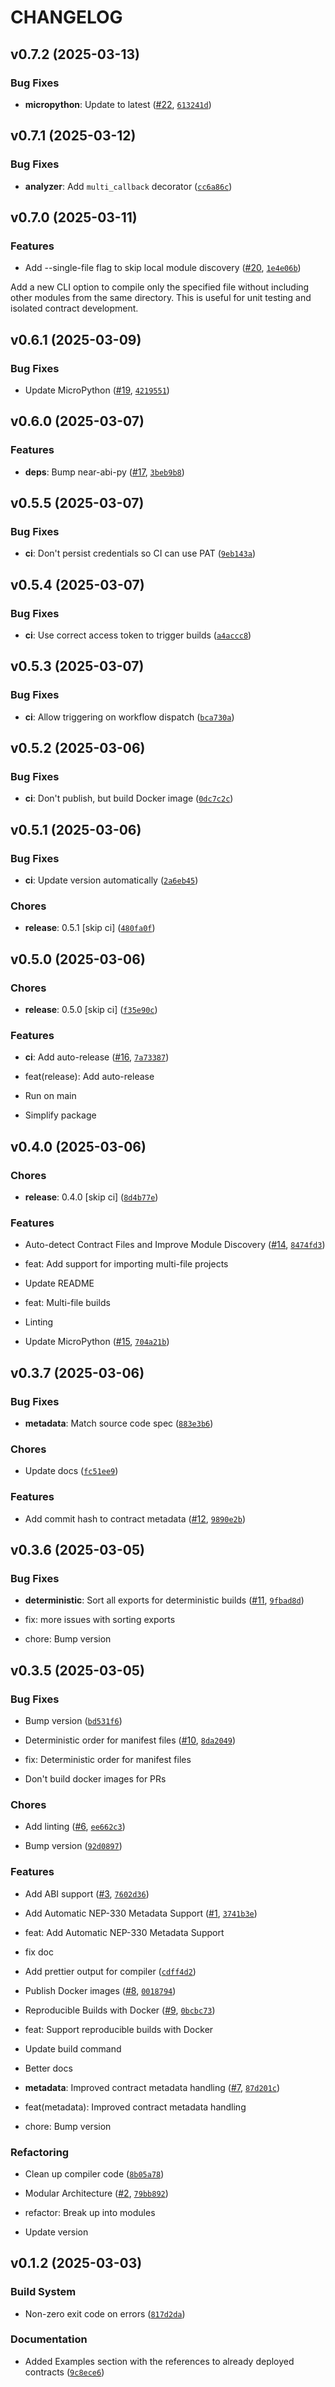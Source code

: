 # CHANGELOG


## v0.7.2 (2025-03-13)

### Bug Fixes

- **micropython**: Update to latest ([#22](https://github.com/r-near/nearc/pull/22),
  [`613241d`](https://github.com/r-near/nearc/commit/613241de03021bae6d20adfea2ad999bd2169e02))


## v0.7.1 (2025-03-12)

### Bug Fixes

- **analyzer**: Add `multi_callback` decorator
  ([`cc6a86c`](https://github.com/r-near/nearc/commit/cc6a86c37627b6c4caa3af067d8c8faf318e108d))


## v0.7.0 (2025-03-11)

### Features

- Add --single-file flag to skip local module discovery
  ([#20](https://github.com/r-near/nearc/pull/20),
  [`1e4e06b`](https://github.com/r-near/nearc/commit/1e4e06b0100f55862f474db0273e253ff483e018))

Add a new CLI option to compile only the specified file without including other modules from the
  same directory. This is useful for unit testing and isolated contract development.


## v0.6.1 (2025-03-09)

### Bug Fixes

- Update MicroPython ([#19](https://github.com/r-near/nearc/pull/19),
  [`4219551`](https://github.com/r-near/nearc/commit/42195510edc9c1c5df0b82d0774b57b4ace20152))


## v0.6.0 (2025-03-07)

### Features

- **deps**: Bump near-abi-py ([#17](https://github.com/r-near/nearc/pull/17),
  [`3beb9b8`](https://github.com/r-near/nearc/commit/3beb9b8b2505ea6cb473b752bde905d4ca7b85ae))


## v0.5.5 (2025-03-07)

### Bug Fixes

- **ci**: Don't persist credentials so CI can use PAT
  ([`9eb143a`](https://github.com/r-near/nearc/commit/9eb143ac664c6a89d5e262f51c5af4d0b250c978))


## v0.5.4 (2025-03-07)

### Bug Fixes

- **ci**: Use correct access token to trigger builds
  ([`a4accc8`](https://github.com/r-near/nearc/commit/a4accc852f12de4478cf9497b744bfd85ef08736))


## v0.5.3 (2025-03-07)

### Bug Fixes

- **ci**: Allow triggering on workflow dispatch
  ([`bca730a`](https://github.com/r-near/nearc/commit/bca730af23be6ffd24cb35db872490a2e9b15e5f))


## v0.5.2 (2025-03-06)

### Bug Fixes

- **ci**: Don't publish, but build Docker image
  ([`0dc7c2c`](https://github.com/r-near/nearc/commit/0dc7c2cec4b1f719b98ba51cd4fe8d18a463007a))


## v0.5.1 (2025-03-06)

### Bug Fixes

- **ci**: Update version automatically
  ([`2a6eb45`](https://github.com/r-near/nearc/commit/2a6eb45e45475d9b3e8bec1f1368319abe7ff42d))

### Chores

- **release**: 0.5.1 [skip ci]
  ([`480fa0f`](https://github.com/r-near/nearc/commit/480fa0fe1b453730793caae61eb4b3f0a184b775))


## v0.5.0 (2025-03-06)

### Chores

- **release**: 0.5.0 [skip ci]
  ([`f35e90c`](https://github.com/r-near/nearc/commit/f35e90c265900d84282812fc54b24fbbcdf07a2e))

### Features

- **ci**: Add auto-release ([#16](https://github.com/r-near/nearc/pull/16),
  [`7a73387`](https://github.com/r-near/nearc/commit/7a73387883bbd45e7a0cd281c8eaa18d91ff7307))

* feat(release): Add auto-release

* Run on main

* Simplify package


## v0.4.0 (2025-03-06)

### Chores

- **release**: 0.4.0 [skip ci]
  ([`8d4b77e`](https://github.com/r-near/nearc/commit/8d4b77e6799bbcb21c53f7fb621091ad3f6dc947))

### Features

- Auto-detect Contract Files and Improve Module Discovery
  ([#14](https://github.com/r-near/nearc/pull/14),
  [`8474fd3`](https://github.com/r-near/nearc/commit/8474fd32fd5886024992d7e64f0399e4801fc7ca))

* feat: Add support for importing multi-file projects

* Update README

* feat: Multi-file builds

* Linting

- Update MicroPython ([#15](https://github.com/r-near/nearc/pull/15),
  [`704a21b`](https://github.com/r-near/nearc/commit/704a21b14967f97c77e29b2e6326f3e769c67088))


## v0.3.7 (2025-03-06)

### Bug Fixes

- **metadata**: Match source code spec
  ([`883e3b6`](https://github.com/r-near/nearc/commit/883e3b65c39d3fd6f9c23e77f5be244dafbfc1b9))

### Chores

- Update docs
  ([`fc51ee9`](https://github.com/r-near/nearc/commit/fc51ee9ff178923c5dcf13c7c9fdcba4321a1fe4))

### Features

- Add commit hash to contract metadata ([#12](https://github.com/r-near/nearc/pull/12),
  [`9890e2b`](https://github.com/r-near/nearc/commit/9890e2b8e07eadae617a2c00a0fdc09a3f0cd45b))


## v0.3.6 (2025-03-05)

### Bug Fixes

- **deterministic**: Sort all exports for deterministic builds
  ([#11](https://github.com/r-near/nearc/pull/11),
  [`9fbad8d`](https://github.com/r-near/nearc/commit/9fbad8d6dd55c6af066368faa904762acc45550a))

* fix: more issues with sorting exports

* chore: Bump version


## v0.3.5 (2025-03-05)

### Bug Fixes

- Bump version
  ([`bd531f6`](https://github.com/r-near/nearc/commit/bd531f61b4f4c347d67b56ab5a79a898280dcf35))

- Deterministic order for manifest files ([#10](https://github.com/r-near/nearc/pull/10),
  [`8da2049`](https://github.com/r-near/nearc/commit/8da20493c4104d70966a337e06447b5987e67f04))

* fix: Deterministic order for manifest files

* Don't build docker images for PRs

### Chores

- Add linting ([#6](https://github.com/r-near/nearc/pull/6),
  [`ee662c3`](https://github.com/r-near/nearc/commit/ee662c3d382ee79f6a5a9e63d2e4642e1a243655))

- Bump version
  ([`92d0897`](https://github.com/r-near/nearc/commit/92d0897a364861c2bdccfcc975b97a699a0d40d0))

### Features

- Add ABI support ([#3](https://github.com/r-near/nearc/pull/3),
  [`7602d36`](https://github.com/r-near/nearc/commit/7602d36af73a280d9b62f1d99d65624409bce6c6))

- Add Automatic NEP-330 Metadata Support ([#1](https://github.com/r-near/nearc/pull/1),
  [`3741b3e`](https://github.com/r-near/nearc/commit/3741b3e48bd6ccf54d625a6178563014323a79f1))

* feat: Add Automatic NEP-330 Metadata Support

* fix doc

- Add prettier output for compiler
  ([`cdff4d2`](https://github.com/r-near/nearc/commit/cdff4d2a9badb685100455b4a1795e6edb741912))

- Publish Docker images ([#8](https://github.com/r-near/nearc/pull/8),
  [`0018794`](https://github.com/r-near/nearc/commit/00187949a2ce6afc8834a43219e113c41c622ae0))

- Reproducible Builds with Docker ([#9](https://github.com/r-near/nearc/pull/9),
  [`0bcbc73`](https://github.com/r-near/nearc/commit/0bcbc73d8059898cc0bd5da2daeea2500bfeee21))

* feat: Support reproducible builds with Docker

* Update build command

* Better docs

- **metadata**: Improved contract metadata handling ([#7](https://github.com/r-near/nearc/pull/7),
  [`87d201c`](https://github.com/r-near/nearc/commit/87d201c76ad3fb985fb0715f57f3f4c5fdf1bd59))

* feat(metadata): Improved contract metadata handling

* chore: Bump version

### Refactoring

- Clean up compiler code
  ([`8b05a78`](https://github.com/r-near/nearc/commit/8b05a786f24bee18b33e61f42f00154ea9649eb2))

- Modular Architecture ([#2](https://github.com/r-near/nearc/pull/2),
  [`79bb892`](https://github.com/r-near/nearc/commit/79bb8926454f766632da6fdca30278603cade5fb))

* refactor: Break up into modules

* Update version


## v0.1.2 (2025-03-03)

### Build System

- Non-zero exit code on errors
  ([`817d2da`](https://github.com/r-near/nearc/commit/817d2dac8d78239ed1b57a6b7a97074fce10a934))

### Documentation

- Added Examples section with the references to already deployed contracts
  ([`9c8ece6`](https://github.com/r-near/nearc/commit/9c8ece6ee9964a44fccb15035ab9dbef712e2e41))
